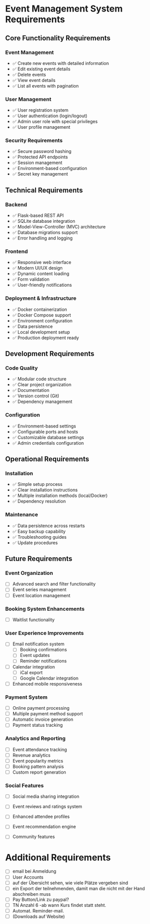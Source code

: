 # Event Management System Requirements

## Core Functionality Requirements

### Event Management
- ✅ Create new events with detailed information
- ✅ Edit existing event details
- ✅ Delete events
- ✅ View event details
- ✅ List all events with pagination

### User Management
- ✅ User registration system
- ✅ User authentication (login/logout)
- ✅ Admin user role with special privileges
- ✅ User profile management

### Security Requirements
- ✅ Secure password hashing
- ✅ Protected API endpoints
- ✅ Session management
- ✅ Environment-based configuration
- ✅ Secret key management

## Technical Requirements

### Backend
- ✅ Flask-based REST API
- ✅ SQLite database integration
- ✅ Model-View-Controller (MVC) architecture
- ✅ Database migrations support
- ✅ Error handling and logging

### Frontend
- ✅ Responsive web interface
- ✅ Modern UI/UX design
- ✅ Dynamic content loading
- ✅ Form validation
- ✅ User-friendly notifications

### Deployment & Infrastructure
- ✅ Docker containerization
- ✅ Docker Compose support
- ✅ Environment configuration
- ✅ Data persistence
- ✅ Local development setup
- ✅ Production deployment ready

## Development Requirements

### Code Quality
- ✅ Modular code structure
- ✅ Clear project organization
- ✅ Documentation
- ✅ Version control (Git)
- ✅ Dependency management

### Configuration
- ✅ Environment-based settings
- ✅ Configurable ports and hosts
- ✅ Customizable database settings
- ✅ Admin credentials configuration

## Operational Requirements

### Installation
- ✅ Simple setup process
- ✅ Clear installation instructions
- ✅ Multiple installation methods (local/Docker)
- ✅ Dependency resolution

### Maintenance
- ✅ Data persistence across restarts
- ✅ Easy backup capability
- ✅ Troubleshooting guides
- ✅ Update procedures

## Future Requirements

### Event Organization
- [ ] Advanced search and filter functionality
- [ ] Event series management
- [ ] Event location management

### Booking System Enhancements
- [ ] Waitlist functionality

### User Experience Improvements
- [ ] Email notification system
  - [ ] Booking confirmations
  - [ ] Event updates
  - [ ] Reminder notifications
- [ ] Calendar integration
  - [ ] iCal export
  - [ ] Google Calendar integration
- [ ] Enhanced mobile responsiveness

### Payment System
- [ ] Online payment processing
- [ ] Multiple payment method support
- [ ] Automatic invoice generation
- [ ] Payment status tracking

### Analytics and Reporting
- [ ] Event attendance tracking
- [ ] Revenue analytics
- [ ] Event popularity metrics
- [ ] Booking pattern analysis
- [ ] Custom report generation

### Social Features
- [ ] Social media sharing integration
- [ ] Event reviews and ratings system
- [ ] Enhanced attendee profiles
- [ ] Event recommendation engine
- [ ] Community features


# Additional Requirements
- [ ] ⁠email bei Anmeldung
- [ ] ⁠⁠User Accounts
- [ ] ⁠⁠auf der Übersicht sehen, wie viele Plätze vergeben sind
- [ ] ⁠⁠ein Export der teilnehmenden, damit man die nicht mit der Hand abschreiben muss
- [ ] ⁠Pay Button/Link zu paypal?
- [ ] ⁠TN Anzahl 6 -ab wann Kurs findet statt steht.
- [ ] ⁠Automat. Reminder-mail.
- [ ] (Downloads auf Website)